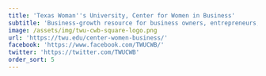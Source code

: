 ```yaml
---
title: 'Texas Woman''s University, Center for Women in Business'
subtitle: 'Business-growth resource for business owners, entrepreneurs, and students'
image: /assets/img/twu-cwb-square-logo.png
url: 'https://twu.edu/center-women-business/'
facebook: 'https://www.facebook.com/TWUCWB/'
twitter: 'https://twitter.com/TWUCWB'
order_sort: 5
---
```


